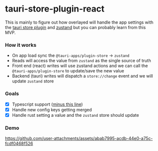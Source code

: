 # tauri-store-plugin-react 

This is mainly to figure out how overlayed will handle the app settings with the [tauri store plugin](https://v2.tauri.app/plugin/store) and [zustand](https://zustand.docs.pmnd.rs/getting-started/introduction) but you can probably learn from this MVP.


### How it works
- On app load sync the `@tauri-apps/plugin-store` -> `zustand`
- Reads will access the value from `zustand` as the single source of truth
- Front end (react) writes will use zustand actions and we can call the `@tauri-apps/plugin-store` to update/save the new value
- Backend (tauri) writes will dispatch a `store://change` event and we will update `zustand` store

### Goals

- [x] Typescript support ([minus this line](https://github.com/Hacksore/tauri-store-plugin-react/blob/master/src/hooks/use-settings.ts#L12))
- [x] Handle new config keys getting merged
- [x] Handle rust setting a value and the `zustand` store should update

### Demo

https://github.com/user-attachments/assets/abab7995-acdb-44e0-a75c-fcdf0468f526

